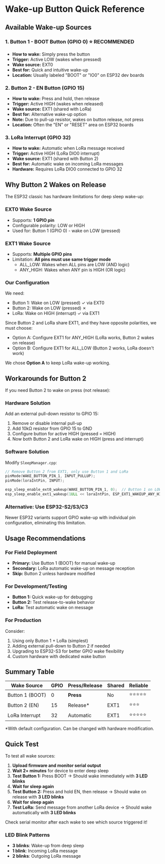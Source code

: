 # Wake-up Button Quick Reference

## Available Wake-up Sources

### 1. Button 1 - BOOT Button (GPIO 0) ⭐ RECOMMENDED
- **How to wake:** Simply press the button
- **Trigger:** Active LOW (wakes when pressed)
- **Wake source:** EXT0
- **Best for:** Quick and intuitive wake-up
- **Location:** Usually labeled "BOOT" or "IO0" on ESP32 dev boards

### 2. Button 2 - EN Button (GPIO 15)
- **How to wake:** Press and hold, then release
- **Trigger:** Active HIGH (wakes when released)
- **Wake source:** EXT1 (shared with LoRa)
- **Best for:** Alternative wake-up option
- **Note:** Due to pull-up resistor, wakes on button release, not press
- **Location:** Often the "EN" or "RESET" area on ESP32 boards

### 3. LoRa Interrupt (GPIO 32)
- **How to wake:** Automatic when LoRa message received
- **Trigger:** Active HIGH (LoRa DIO0 interrupt)
- **Wake source:** EXT1 (shared with Button 2)
- **Best for:** Automatic wake on incoming LoRa messages
- **Hardware:** Requires LoRa DIO0 connected to GPIO 32

## Why Button 2 Wakes on Release

The ESP32 classic has hardware limitations for deep sleep wake-up:

### EXT0 Wake Source
- Supports: **1 GPIO pin**
- Configurable polarity: LOW or HIGH
- Used for: Button 1 (GPIO 0) - wake on LOW (pressed)

### EXT1 Wake Source  
- Supports: **Multiple GPIO pins**
- Limitation: **All pins must use same trigger mode**
  - ALL_LOW: Wakes when ALL pins are LOW (AND logic)
  - ANY_HIGH: Wakes when ANY pin is HIGH (OR logic)

### Our Configuration
We need:
- Button 1: Wake on LOW (pressed) ✓ via EXT0
- Button 2: Wake on LOW (pressed) ✗ 
- LoRa: Wake on HIGH (interrupt) ✓ via EXT1

Since Button 2 and LoRa share EXT1, and they have opposite polarities, we must choose:
- Option A: Configure EXT1 for ANY_HIGH (LoRa works, Button 2 wakes on release)
- Option B: Configure EXT1 for ALL_LOW (Button 2 works, LoRa doesn't work)

We chose **Option A** to keep LoRa wake-up working.

## Workarounds for Button 2

If you need Button 2 to wake on press (not release):

### Hardware Solution
Add an external pull-down resistor to GPIO 15:
1. Remove or disable internal pull-up
2. Add 10kΩ resistor from GPIO 15 to GND
3. Configure button for active HIGH (pressed = HIGH)
4. Now both Button 2 and LoRa wake on HIGH (press and interrupt)

### Software Solution
Modify `SleepManager.cpp`:
```cpp
// Remove Button 2 from EXT1, only use Button 1 and LoRa
pinMode(WAKE_BUTTON_PIN_1, INPUT_PULLUP);
pinMode(loraIntPin, INPUT);

esp_sleep_enable_ext0_wakeup(WAKE_BUTTON_PIN_1, 0);  // Button 1 on LOW
esp_sleep_enable_ext1_wakeup(1ULL << loraIntPin, ESP_EXT1_WAKEUP_ANY_HIGH);  // LoRa only
```

### Alternative: Use ESP32-S2/S3/C3
Newer ESP32 variants support GPIO wake-up with individual pin configuration, eliminating this limitation.

## Usage Recommendations

### For Field Deployment
- **Primary:** Use Button 1 (BOOT) for manual wake-up
- **Secondary:** LoRa automatic wake-up on message reception
- **Skip:** Button 2 unless hardware modified

### For Development/Testing  
- **Button 1:** Quick wake-up for debugging
- **Button 2:** Test release-to-wake behavior
- **LoRa:** Test automatic wake on message

### For Production
Consider:
1. Using only Button 1 + LoRa (simplest)
2. Adding external pull-down to Button 2 if needed
3. Upgrading to ESP32-S3 for better GPIO wake flexibility
4. Custom hardware with dedicated wake button

## Summary Table

| Wake Source | GPIO | Press/Release | Shared | Reliable |
|-------------|------|---------------|--------|----------|
| Button 1 (BOOT) | 0 | **Press** | No | ⭐⭐⭐⭐⭐ |
| Button 2 (EN) | 15 | Release* | EXT1 | ⭐⭐⭐ |
| LoRa Interrupt | 32 | Automatic | EXT1 | ⭐⭐⭐⭐⭐ |

*With default configuration. Can be changed with hardware modification.

## Quick Test

To test all wake sources:

1. **Upload firmware and monitor serial output**
2. **Wait 2+ minutes** for device to enter deep sleep
3. **Test Button 1:** Press BOOT → Should wake immediately with **3 LED blinks**
4. **Wait for sleep again**
5. **Test Button 2:** Press and hold EN, then release → Should wake on release with **3 LED blinks**
6. **Wait for sleep again**  
7. **Test LoRa:** Send message from another LoRa device → Should wake automatically with **3 LED blinks**

Check serial monitor after each wake to see which source triggered it!

### LED Blink Patterns
- **3 blinks**: Wake-up from deep sleep
- **1 blink**: Incoming LoRa message
- **2 blinks**: Outgoing LoRa message
